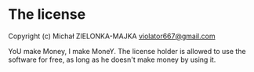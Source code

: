 # The license

Copyright (c) Michał ZIELONKA-MAJKA <violator667@gmail.com>

YoU make Money, I make MoneY. The license holder is allowed to use the software for free, as long as he doesn't make money by using it.